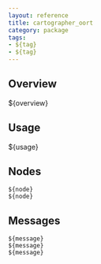 ```yaml
---
layout: reference
title: cartographer_oort
category: package
tags: 
- ${tag}
- ${tag}
---
```


## Overview
${overview}

## Usage
${usage}

## Nodes
``${node}``  
``${node}``  

## Messages
``${message}``  
``${message}``  
``${message}``  
